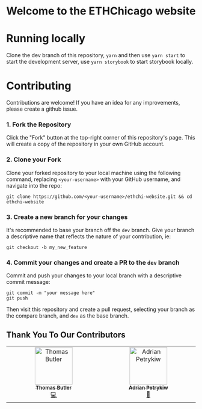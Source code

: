 # Welcome to the ETHChicago website

# Running locally

Clone the dev branch of this repository, `yarn` and then use `yarn start` to start the development server,
use `yarn storybook` to start storybook locally.

# Contributing

Contributions are welcome! If you have an idea for any improvements, please create a github issue. 

### 1. Fork the Repository

Click the "Fork" button at the top-right corner of this repository's page. This will create a copy of the repository in your own GitHub account.

### 2. Clone your Fork

Clone your forked repository to your local machine using the following command, replacing `<your-username>` with your GitHub username, and navigate into the repo:
```console
git clone https://github.com/<your-username>/ethchi-website.git && cd ethchi-website
```

### 3. Create a new branch for your changes 

It's recommended to base your branch off the `dev` branch. Give your branch a descriptive name that reflects the nature of your contribution, ie:
```console
git checkout -b my_new_feature
```


### 4. Commit your changes and create a PR to the `dev` branch 

Commit and push your changes to your local branch with a descriptive commit message:
```console 
git commit -m "your message here"
git push 
```

Then visit this repository and create a pull request, selecting your branch as the compare branch, and `dev` as the base branch. 

## Thank You To Our Contributors

<!-- ALL-CONTRIBUTORS-LIST:START - Do not remove or modify this section -->
<!-- prettier-ignore-start -->
<!-- markdownlint-disable -->
<table>
  <tbody>
    <tr>
      <td align="center" valign="top" width="14.28%"><a href="https://github.com/trbutler4"><img src="https://avatars.githubusercontent.com/u/58192340?v=4?s=100" width="100px;" alt="Thomas Butler"/><br /><sub><b>Thomas Butler</b></sub></a><br /><a href="#code-trbutler4" title="Code">💻</a></td>
      <td align="center" valign="top" width="14.28%"><a href="http://petrykiw.com"><img src="https://avatars.githubusercontent.com/u/49378232?v=4?s=100" width="100px;" alt="Adrian Petrykiw"/><br /><sub><b>Adrian Petrykiw</b></sub></a><br /><a href="#design-adrian-petrykiw" title="Design">🎨</a></td>
    </tr>
  </tbody>
</table>

<!-- markdownlint-restore -->
<!-- prettier-ignore-end -->

<!-- ALL-CONTRIBUTORS-LIST:END -->







